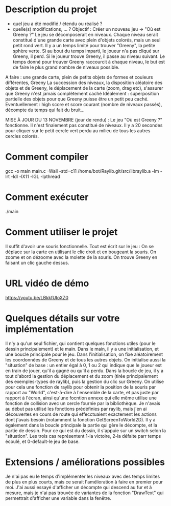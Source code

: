 # Description du projet
- quel jeu a été modifié / étendu ou réalisé ?
- quelle(s) modifications, ... ?
Objectif : Créer un nouveau jeu -> "Où est Greeny ?"
Le jeu se décomposerait en niveaux.
Chaque niveau serait constitué d'une grande carte avec plein d'objets colorés, mais un seul petit rond vert.
Il y a un temps limité pour trouver "Greeny", la petite sphère verte.
Si au bout du temps imparti, le joueur n'a pas cliqué sur Greeny, il perd.
Si le joueur trouve Greeny, il passe au niveau suivant.
Le temps donné pour trouver Greeny raccourcit à chaque niveau, le but est de faire le plus grand nombre de niveaux possible.

A faire : une grande carte, plein de petits objets de formes et couleurs différentes, Greeny
La succession des niveaux, la disposition aléatoire des objets et de Greeny, le déplacement de la carte (zoom, drag etc), s'assurer que Greeny n'est jamais complètement caché
Idéalement : superposition partielle des objets pour que Greeny puisse être un petit peu caché.
Eventuellement : high score et score courant (nombre de niveaux passés), décompte du temps qui fait du bruit...

MISE À JOUR DU 13 NOVEMBRE (jour de rendu) :
Le jeu "Où est Greeny ?" fonctionne. Il n'est finalement pas constitué de niveaux.
Il y a 20 secondes pour cliquer sur le petit cercle vert perdu au milieu de tous les autres cercles colorés.

# Comment compiler
gcc -o main main.c -Wall -std=c11 /home/bot/Raylib.git/src/libraylib.a -lm -lrt -ldl -lX11 -lGL -lpthread

# Comment exécuter
./main

# Comment utiliser le projet
Il suffit d'avoir une souris fonctionnelle. Tout est écrit sur le jeu :
On se déplace sur la carte en utilisant le clic droit et en bougeant la souris.
On zoome et on dézoome avec la molette de la souris.
On trouve Greeny en faisant un clic gauche dessus.

# URL vidéo de démo
https://youtu.be/LBkkfUIoXZ0

# Quelques détails sur votre implémentation
Il n'y a qu'un seul fichier, qui contient quelques fonctions utiles (pour le dessin principalement) et le main.
Dans le main, il y a une initialisation, et une boucle principale pour le jeu.
Dans l'initialisation, on fixe aléatoirement les coordonnées de Greeny et de tous les autres objets.
On initialise aussi la "situation" de base : un entier égal à 0, 1 ou 2 qui indique que le joueur est en train de jouer, qu'il a gagné ou qu'il a perdu.
Dans la boucle de jeu, il y a tout d'abord la gestion du déplacement et du zoom (tirée principalement des exemples-types de raylib), puis la gestion du clic sur Greeny. On utilise pour cela une fonction de raylib pour obtenir la position de la souris par rapport au "World", c'est-à-dire à l'ensemble de la carte, et pas juste par rapport à l'écran, ainsi qu'une focntion annexe qui elle même utilise une fonction de collision avec un cercle fournie par la bibliothèque. Je n'avais au début pas utilisé les fonctions prédéfinies par raylib, mais j'en ai découvertes en cours de route qui effecctuaient exactement les actions dont j'avais besoin (notamment la fonction GetScreenToWorld2D).
Il y a également dans la boucle principale la partie qui gère le décompte, et la partie de dessin.
Pour ce qui est du dessin, il s'appuie sur un switch selon la "situation". Les trois cas représentent 1-la victoire, 2-la défaite parr temps écoulé, et 0-default-le jeu de base.

# Extensions / améliorations possibles
Je n'ai pas eu le temps d'implémenter les niveaux avec des temps limites de plus en plus courts, mais ce serait l'amélioration à faire en premier pour moi. J'ai aussi essayé d'afficher un décompte qui descend au fur et à mesure, mais je n'ai pas trouvée de variantes de la fonction "DrawText" qui permettrait d'afficher une variable dans la fenêtre.